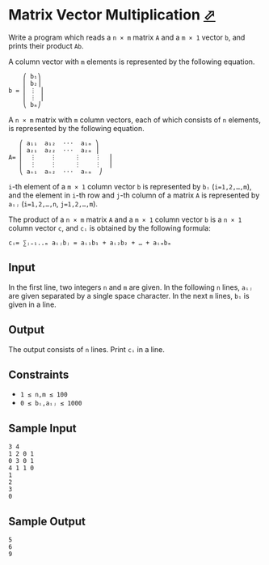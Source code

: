 # Matrix Vector Multiplication [⬀](https://judge.u-aizu.ac.jp/onlinejudge/description.jsp?id=ITP1_6_D)

Write a program which reads a `n × m` matrix `A` and a `m × 1` vector `b`, and prints their product `Ab`.

A column vector with `m` elements is represented by the following equation.
```
    ⎛ b₁⎞
    ⎜ b₂⎟
b = ⎜ ⋮ ⎟
    ⎜ ⋮ ⎟
    ⎝ bₘ⎠
```

A `n × m` matrix with `m` column vectors, each of which consists of `n` elements, is represented by the following equation.

```
   ⎛ a₁₁  a₁₂  ⋅⋅⋅  a₁ₘ ⎞
   ⎜ a₂₁  a₂₂  ⋅⋅⋅  a₂ₘ ⎟
A= ⎜  ⋮    ⋮     ⋮    ⋮  ⎟
   ⎜  ⋮    ⋮     ⋮    ⋮  ⎟
   ⎝ aₙ₁  aₙ₂  ⋅⋅⋅  aₙₘ  ⎠
```

`i`-th element of a `m × 1` column vector `b` is represented by `bᵢ` (`i=1,2,…,m`), and the element in `i`-th row and `j`-th column of a matrix `A` is represented by `aᵢⱼ` (`i=1,2,…,n`, `j=1,2,…,m`).

The product of a `n × m`  matrix `A`  and a `m × 1` column vector `b` is a `n × 1` column vector `c`, and `cᵢ` is obtained by the following formula:
```
cᵢ= ∑ⱼ₌₁..ₘ aᵢⱼbⱼ = aᵢ₁b₁ + aᵢ₂b₂ + … + aᵢₘbₘ
```

## Input
In the first line, two integers `n` and `m` are given. In the following `n` lines, `aᵢⱼ`
 are given separated by a single space character. In the next `m` lines, `bᵢ` is given in a line.

## Output
The output consists of `n` lines. Print `cᵢ` in a line.

## Constraints
- `1 ≤ n,m ≤ 100`
- `0 ≤ bᵢ,aᵢⱼ ≤ 1000`

## Sample Input
```
3 4
1 2 0 1
0 3 0 1
4 1 1 0
1
2
3
0
```

## Sample Output
```
5
6
9
```

